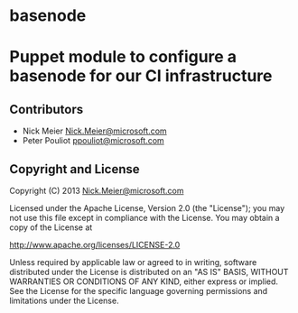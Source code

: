 basenode
========

Puppet module to configure a basenode for our CI infrastructure
=========


Contributors
------------

 * Nick Meier <Nick.Meier@microsoft.com>
 * Peter Pouliot <ppouliot@microsoft.com>

Copyright and License
---------------------

Copyright (C) 2013 Nick.Meier@microsoft.com

Licensed under the Apache License, Version 2.0 (the "License");
you may not use this file except in compliance with the License.
You may obtain a copy of the License at

  http://www.apache.org/licenses/LICENSE-2.0

Unless required by applicable law or agreed to in writing, software
distributed under the License is distributed on an "AS IS" BASIS,
WITHOUT WARRANTIES OR CONDITIONS OF ANY KIND, either express or implied.
See the License for the specific language governing permissions and
limitations under the License.
